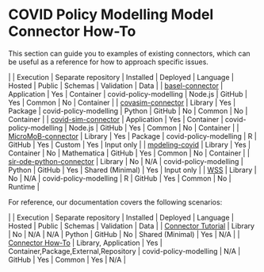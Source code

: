 # COVID Policy Modelling Model Connector How-To

This section can guide you to examples of existing connectors, which can be useful as a reference for how to approach specific issues.

|                                                                                                                             | Execution   | Separate repository | Installed | Deployed               | Language    | Hosted | Public | Schemas          | Validation | Data       |
| [basel-connector](https://github.com/covid-policy-modelling/basel-connector)                                                | Application | Yes                 | Container | covid-policy-modelling | Node.js     | GitHub | Yes    | Common           | No         | Container  |
| [covasim-connector](https://github.com/covid-policy-modelling/covasim-connector)                                            | Library     | Yes                 | Package   | covid-policy-modelling | Python      | GitHub | No     | Common           | No         | Container  |
| [covid-sim-connector](https://github.com/covid-policy-modelling/covid-sim-connector)                                        | Application | Yes                 | Container | covid-policy-modelling | Node.js     | GitHub | Yes    | Common           | No         | Container  |
| [MicroMoB-connector](https://github.com/dd-harp/MicroMoB-connector)                                                         | Library     | Yes                 | Package   | covid-policy-modelling | R           | GitHub | Yes    | Custom           | Yes        | Input only |
| [modeling-covid](https://github.com/covid-policy-modelling/model-runner/tree/api/v0.10.0/packages/modelingcovid-covidmodel) | Library     | Yes                 | Container | No                     | Mathematica | GitHub | Yes    | Common           | No         | Container  |
| [sir-ode-python-connector](https://github.com/covid-policy-modelling/sir-ode-python-connector)                              | Library     | No                  | N/A       | covid-policy-modelling | Python      | GitHub | Yes    | Shared (Minimal) | Yes        | Input only |
| [WSS](https://github.com/gjackland/WSS)                                                                                     | Library     | No                  | N/A       | covid-policy-modelling | R           | GitHub | Yes    | Common           | No         | Runtime    |

For reference, our documentation covers the following scenarios:

|                                              | Execution            | Separate repository | Installed                             | Deployed               | Language | Hosted | Public | Schemas          | Validation | Data |
| [Connector Tutorial](../connector-tutorial/) | Library              | No                  | N/A                                   | N/A                    | Python   | GitHub | No     | Shared (Minimal) | Yes        | N/A  |
| [Connector How-To](build.md)                 | Library, Application | Yes                 | Container,Package,External,Repository | covid-policy-modelling | N/A      | GitHub | Yes    | Common           | Yes        | N/A  |
